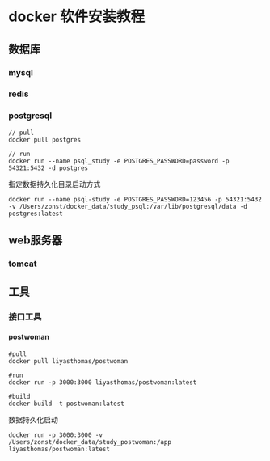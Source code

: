 # docker 软件安装教程

## 数据库

### mysql

### redis

### postgresql

```
// pull
docker pull postgres

// run
docker run --name psql_study -e POSTGRES_PASSWORD=password -p 54321:5432 -d postgres
```

指定数据持久化目录启动方式

```
docker run --name psql-study -e POSTGRES_PASSWORD=123456 -p 54321:5432 -v /Users/zonst/docker_data/study_psql:/var/lib/postgresql/data -d postgres:latest
```

## web服务器

### tomcat

## 工具

### 接口工具

#### postwoman

```
#pull
docker pull liyasthomas/postwoman

#run
docker run -p 3000:3000 liyasthomas/postwoman:latest

#build
docker build -t postwoman:latest
```

数据持久化启动

```
docker run -p 3000:3000 -v /Users/zonst/docker_data/study_postwoman:/app liyasthomas/postwoman:latest
```

